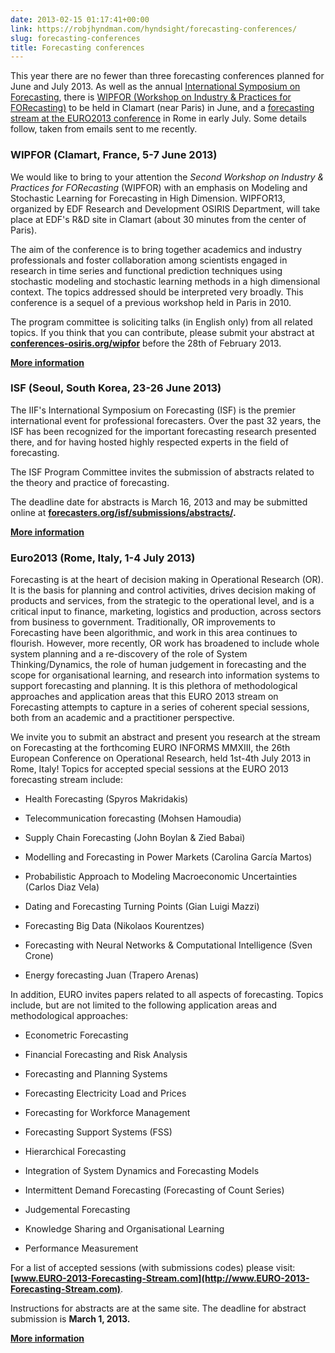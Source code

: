 ```yaml
---
date: 2013-02-15 01:17:41+00:00
link: https://robjhyndman.com/hyndsight/forecasting-conferences/
slug: forecasting-conferences
title: Forecasting conferences
---
```


This year there are no fewer than three forecasting conferences planned for June and July 2013. As well as the annual [International Symposium on Forecasting](http://forecasters.org/isf/), there is [WIPFOR (Workshop on Industry & Practices for FORecasting)](http://www.conferences-osiris.org/wipfor/13-Main-page) to be held in Clamart (near Paris) in June, and a [forecasting stream at the EURO2013 conference](http://www.euro-2013-forecasting-stream.com/) in Rome in early July. Some details follow, taken from emails sent to me recently.<!-- more -->

### WIPFOR (Clamart, France, 5-7 June 2013)

We would like to bring to your attention the _Second Workshop on Industry & Practices for FORecasting_ (WIPFOR) with an emphasis on Modeling and Stochastic Learning for Forecasting in High Dimension. WIPFOR13, organized by EDF Research and Development OSIRIS Department, will take place at EDF's R&D site in Clamart (about 30 minutes from the center of Paris).

The aim of the conference is to bring together academics and industry professionals and foster collaboration among scientists engaged in research in time series and functional prediction techniques using stochastic modeling and stochastic learning methods in a high dimensional context. The topics addressed should be interpreted very broadly. This conference is a sequel of a previous workshop held in Paris in 2010.

The program committee is soliciting talks (in English only) from all related topics. If you think that you can contribute, please submit your abstract at **[conferences-osiris.org/wipfor](http://conferences-osiris.org/wipfor)** before the 28th of February 2013.

**[More information](http://www.conferences-osiris.org/wipfor/13-Main-page)**

### ISF (Seoul, South Korea, 23-26 June 2013)

The IIF's International Symposium on Forecasting (ISF) is the premier international event for professional forecasters. Over the past 32 years, the ISF has been recognized for the important forecasting research presented there, and for having hosted highly respected experts in the field of forecasting.

The ISF Program Committee invites the submission of abstracts related to the theory and practice of forecasting.

The deadline date for abstracts is March 16, 2013 and may be submitted online at **[forecasters.org/isf/submissions/abstracts/](http://forecasters.org/isf/submissions/abstracts/).**

[**More information**](http://forecasters.org/isf/)

### Euro2013 (Rome, Italy, 1-4 July 2013)

Forecasting is at the heart of decision making in Operational Research (OR). It is the basis for planning and control activities, drives decision making of products and services, from the strategic to the operational level, and is a critical input to finance, marketing, logistics and production, across sectors from business to government. Traditionally, OR improvements to Forecasting have been algorithmic, and work in this area continues to flourish. However, more recently, OR work has broadened to include whole system planning and a re-discovery of the role of System Thinking/Dynamics, the role of human judgement in forecasting and the scope for organisational learning, and research into information systems to support forecasting and planning. It is this plethora of methodological approaches and application areas that this EURO 2013 stream on Forecasting attempts to capture in a series of coherent special sessions, both from an academic and a practitioner perspective.

We invite you to submit an abstract and present you research at the stream on Forecasting at the forthcoming EURO INFORMS MMXIII, the 26th European Conference on Operational Research, held 1st-4th July 2013 in Rome, Italy!
Topics for accepted special sessions at the EURO 2013 forecasting stream include:



  * Health Forecasting (Spyros Makridakis)

  * Telecommunication forecasting (Mohsen Hamoudia)

  * Supply Chain Forecasting (John Boylan & Zied Babai)

  * Modelling and Forecasting in Power Markets (Carolina García Martos)

  * Probabilistic Approach to Modeling Macroeconomic Uncertainties (Carlos Diaz Vela)

  * Dating and Forecasting Turning Points (Gian Luigi Mazzi)

  * Forecasting Big Data (Nikolaos Kourentzes)

  * Forecasting with Neural Networks & Computational Intelligence (Sven Crone)

  * Energy forecasting Juan (Trapero Arenas)

In addition, EURO invites papers related to all aspects of forecasting. Topics include, but are not limited to the following application areas and methodological approaches:

  * Econometric Forecasting

  * Financial Forecasting and Risk Analysis

  * Forecasting and Planning Systems

  * Forecasting Electricity Load and Prices

  * Forecasting for Workforce Management

  * Forecasting Support Systems (FSS)

  * Hierarchical Forecasting

  * Integration of System Dynamics and Forecasting Models

  * Intermittent Demand Forecasting (Forecasting of Count Series)

  * Judgemental Forecasting

  * Knowledge Sharing and Organisational Learning

  * Performance Measurement

For a list of accepted sessions (with submissions codes) please visit: **[www.EURO-2013-Forecasting-Stream.com](http://www.EURO-2013-Forecasting-Stream.com)**.

Instructions for abstracts are at the same site. The deadline for abstract submission is **March 1, 2013.**

[**More information**](http://www.euro-2013-forecasting-stream.com/)

